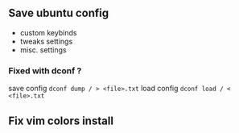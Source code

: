 ## Save ubuntu config
- custom keybinds 
- tweaks settings
- misc. settings

### Fixed with dconf ?

save config
`dconf dump / > <file>.txt` 
load config
`dconf load / < <file>.txt`

## Fix vim colors install


